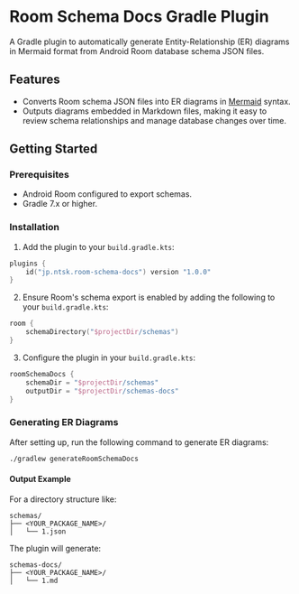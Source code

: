 # Room Schema Docs Gradle Plugin

A Gradle plugin to automatically generate Entity-Relationship (ER) diagrams in Mermaid format from Android Room database schema JSON files.

## Features

- Converts Room schema JSON files into ER diagrams in [Mermaid](https://mermaid.js.org/syntax/entityRelationshipDiagram.html#entity-relationship-diagrams) syntax.
- Outputs diagrams embedded in Markdown files, making it easy to review schema relationships and manage database changes over time.

## Getting Started

### Prerequisites

- Android Room configured to export schemas.
- Gradle 7.x or higher.

### Installation

1. Add the plugin to your `build.gradle.kts`:
```kotlin
plugins {
    id("jp.ntsk.room-schema-docs") version "1.0.0"
}
```

2. Ensure Room's schema export is enabled by adding the following to your `build.gradle.kts`:
```kotlin
room {
    schemaDirectory("$projectDir/schemas")
}
```

3. Configure the plugin in your `build.gradle.kts`:
```kotlin
roomSchemaDocs {
    schemaDir = "$projectDir/schemas"
    outputDir = "$projectDir/schemas-docs"
}
```

### Generating ER Diagrams

After setting up, run the following command to generate ER diagrams:

```bash
./gradlew generateRoomSchemaDocs
```

#### Output Example

For a directory structure like:
```
schemas/
├── <YOUR_PACKAGE_NAME>/
│   └── 1.json
```

The plugin will generate:
```
schemas-docs/
├── <YOUR_PACKAGE_NAME>/
│   └── 1.md
```
